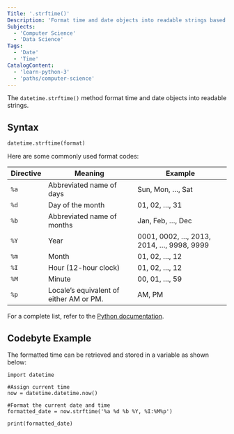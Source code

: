 ```yaml
---
Title: '.strftime()'
Description: 'Format time and date objects into readable strings based on specified patterns.'
Subjects:
  - 'Computer Science'
  - 'Data Science'
Tags:
  - 'Date'
  - 'Time'
CatalogContent:
  - 'learn-python-3'
  - 'paths/computer-science'
---
```


The `datetime.strftime()` method format time and date objects into readable strings.

## Syntax

```pseudo
datetime.strftime(format)
```
Here are some commonly used format codes:

| Directive | Meaning                                    |            Example                      |
| ----------| ------------------------------------------ | ----------------------------------------|
| `%a`      | Abbreviated name of days                   | Sun, Mon, …, Sat                        |
| `%d`      | Day of the month                           | 01, 02, …, 31                           |
| `%b`      | Abbreviated name of months                 | Jan, Feb, …, Dec                        |
| `%Y`      | Year                                       | 0001, 0002, …, 2013, 2014, …, 9998, 9999|
| `%m`      | Month                                      | 01, 02, …, 12                           |
| `%I`      | Hour (12-hour clock)                       | 01, 02, …, 12                           |
| `%M`      | Minute                                     | 00, 01, …, 59                           |
| `%p`      | Locale’s equivalent of either AM or PM.    |AM, PM                                   |

For a complete list, refer to the [Python documentation](https://docs.python.org/3/library/datetime.html#strftime-strptime-behavior).

## Codebyte Example

The formatted time can be retrieved and stored in a variable as shown below:

```codebyte/python
import datetime

#Assign current time
now = datetime.datetime.now()

#Format the current date and time
formatted_date = now.strftime('%a %d %b %Y, %I:%M%p')

print(formatted_date)
```